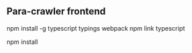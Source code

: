 ## Para-crawler frontend

npm install -g typescript typings webpack
npm link typescript

npm install
